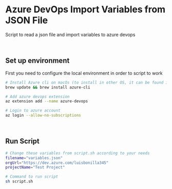 # Azure DevOps Import Variables from JSON File

Script to read a json file and import variables to azure devops


<br>

## Set up environment
First you need to configure the local environment in order to script to work

```bash
# Install Azure cli on macOs (to install in other OS, it can be found in Azure Documentation)
brew update && brew install azure-cli
```

```bash
# Add azure devops extension
az extension add --name azure-devops
```

```bash
# Login to azure account
az login --allow-no-subscriptions
```
<br>

## Run Script

```bash
# Change these variables from script.sh according to your needs
filename="variables.json"
orgUrl="https://dev.azure.com/luisbonilla345"
projectName="Test Project"
```


```bash
# Command to run script
sh script.sh
```
